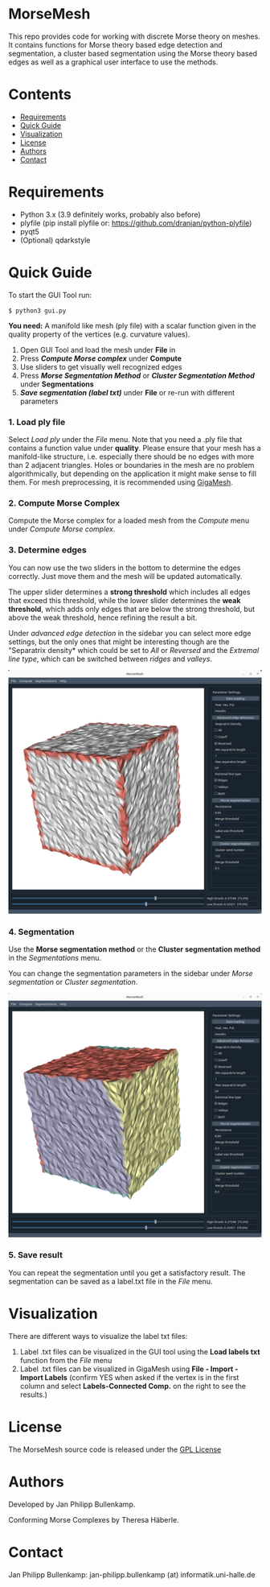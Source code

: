 # MorseMesh

This repo provides code for working with discrete Morse theory on meshes. It contains functions for Morse theory based edge detection and segmentation, a cluster based segmentation using the Morse theory based edges as well as a graphical user interface to use the methods.

# Contents
- [Requirements](#requirements)
- [Quick Guide](#quick-guide)
- [Visualization](#visualization)
- [License](#license)
- [Authors](#authors)
- [Contact](#contact)

# Requirements

- Python 3.x (3.9 definitely works, probably also before)
- plyfile (pip install plyfile or: https://github.com/dranjan/python-plyfile)
- pyqt5 
- (Optional) qdarkstyle 


# Quick Guide

To start the GUI Tool run:

```
$ python3 gui.py
```


**You need:** A manifold like mesh (ply file) with a scalar function given in the quality 
property of the vertices (e.g. curvature values).

1. Open GUI Tool and  load the mesh under **File** in
2. Press ***Compute Morse complex*** under **Compute**
3. Use sliders to get visually well recognized edges
4. Press ***Morse Segmentation Method*** or ***Cluster Segmentation Method*** 
under **Segmentations**
5. ***Save segmentation (label txt)*** under **File** or re-run with different 
parameters

### **1. Load ply file**

Select *Load ply* under the *File* menu. Note that you need a .ply file that contains 
a function value under **quality**.
Please ensure that your mesh has a manifold-like structure, i.e. especially there 
should be no edges with more than 2 adjacent triangles. Holes or boundaries in the
mesh are no problem algorithmically, but depending on the application it might make 
sense to fill them.
For mesh preprocessing, it is recommended using [GigaMesh](https://gigamesh.eu/).

### **2. Compute Morse Complex**

Compute the Morse complex for a loaded mesh from the *Compute* menu under 
*Compute Morse complex*.

### **3. Determine edges**

You can now use the two sliders in the bottom to determine the edges correctly. Just
move them and the mesh will be updated automatically.

The upper slider determines a **strong threshold** which includes all edges that exceed this 
threshold, while the lower slider determines the **weak threshold**, which adds only edges 
that are below the strong threshold, but above the weak threshold, hence refining 
the result a bit.

Under *advanced edge detection* in the sidebar you can select more edge settings, but the 
only ones that might be interesting though are the "Separatrix density* which could be 
set to *All* or *Reversed* and the *Extremal line type*, which can be switched 
between *ridges* and *valleys*. 

![Edge Detection](images/gui_screenshot.png)

### **4. Segmentation**

Use the **Morse segmentation method** or the **Cluster segmentation method** in the 
*Segmentations* menu. 

You can change the segmentation parameters in the sidebar under *Morse segmentation* 
or *Cluster segmentation*.

![Segmentation](images/gui_segmentation_screenshot.png)

### **5. Save result**

You can repeat the segmentation until you get a satisfactory result. The segmentation 
can be saved as a label.txt file in the *File* menu.

# Visualization
There are different ways to visualize the label txt files: 
1. Label .txt files can be visualized in the GUI tool using the **Load labels txt** function from the *File* menu
2. Label .txt files can be visualized in GigaMesh using **File - Import - Import Labels** (confirm YES when asked if the vertex is in the first column and select **Labels-Connected Comp.** on the right to see the results.)

# License

The MorseMesh source code is released under the [GPL License](https://www.gnu.org/licenses/gpl-3.0.de.html)

# Authors

Developed by Jan Philipp Bullenkamp.

Conforming Morse Complexes by Theresa Häberle.

# Contact

Jan Philipp Bullenkamp: jan-philipp.bullenkamp (at) informatik.uni-halle.de
